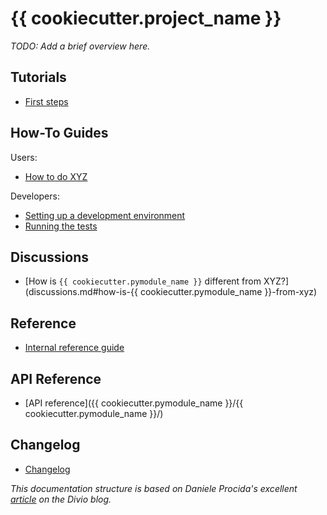# {{ cookiecutter.project_name }}

_TODO: Add a brief overview here._


## Tutorials

* [First steps](tutorials.md#first-steps)

## How-To Guides

Users:

- [How to do XYZ](how_to_guides.md#how-to-do-xyz)

Developers:

- [Setting up a development environment](how_to_guides_.md#setting-up-a-development-environment)
- [Running the tests](how_to_guides_.md#running-the-tests)


## Discussions

* [How is `{{ cookiecutter.pymodule_name }}` different from XYZ?](discussions.md#how-is-{{ cookiecutter.pymodule_name }}-from-xyz)


## Reference

* [Internal reference guide](reference.md#internal-reference-guide)


## API Reference

* [API reference]({{ cookiecutter.pymodule_name }}/{{ cookiecutter.pymodule_name }}/)


## Changelog

- [Changelog](CHANGELOG.md)


_This documentation structure is based on Daniele Procida's excellent [article](https://www.divio.com/blog/documentation/) on the Divio blog._
